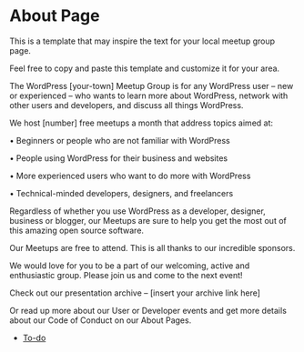 # About Page

This is a template that may inspire the text for your local meetup group page.

Feel free to copy and paste this template and customize it for your area.

The WordPress \[your-town\] Meetup Group is for any WordPress user – new or experienced – who wants to learn more about WordPress, network with other users and developers, and discuss all things WordPress.

We host \[number\] free meetups a month that address topics aimed at:

• Beginners or people who are not familiar with WordPress

• People using WordPress for their business and websites

• More experienced users who want to do more with WordPress

• Technical-minded developers, designers, and freelancers

Regardless of whether you use WordPress as a developer, designer, business or blogger, our Meetups are sure to help you get the most out of this amazing open source software.

Our Meetups are free to attend. This is all thanks to our incredible sponsors.

We would love for you to be a part of our welcoming, active and enthusiastic group. Please join us and come to the next event!

Check out our presentation archive – \[insert your archive link here\]

Or read up more about our User or Developer events and get more details about our Code of Conduct on our About Pages.

*   [To-do](# "To-do")